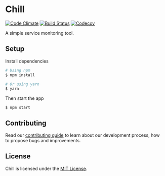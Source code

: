 # Chill

[![Code Climate](https://img.shields.io/codeclimate/github/kabisaict/flow.svg?style=flat-square)](https://codeclimate.com/github/leapfrogtechnology/chill)
[![Build Status](https://img.shields.io/travis/leapfrogtechnology/chill.svg?style=flat-square)](https://travis-ci.org/leapfrogtechnology/chill)
[![Codecov](https://img.shields.io/codecov/c/github/leapfrogtechnology/chill.svg?style=flat-square)](https://codecov.io/github/leapfrogtechnology/chill?branch=master)

A simple service monitoring tool.

## Setup

Install dependencies
```bash
# Using npm
$ npm install

# Or using yarn
$ yarn
```

Then start the app
```
$ npm start
```

## Contributing

Read our [contributing guide](CONTRIBUTING.md) to learn about our development process, how to propose bugs and improvements.

## License

Chill is licensed under the [MIT License](LICENSE.md).
